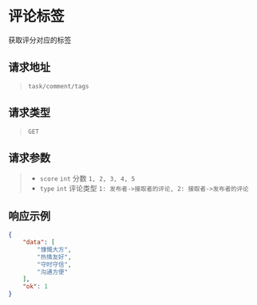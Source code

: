 # 评论标签

获取评分对应的标签

## 请求地址

> `task/comment/tags`

## 请求类型

> `GET`

## 请求参数

> - `score` `int` 分数 `1, 2, 3, 4, 5`
> - `type` `int` 评论类型 `1: 发布者->接取者的评论, 2: 接取者->发布者的评论`

## 响应示例

```json
{
    "data": [
        "慷慨大方",
        "热情友好",
        "守时守信",
        "沟通方便"
    ],
    "ok": 1
}
```

